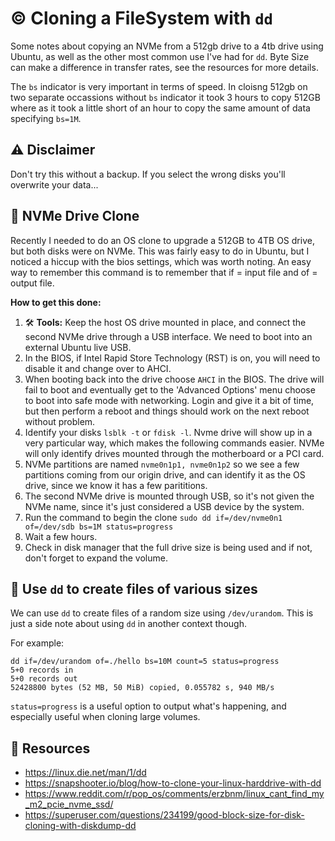 # © Cloning a FileSystem with `dd`

Some notes about copying an NVMe from a 512gb drive to a 4tb drive using Ubuntu, as well as the other most common use I've had for `dd`. Byte Size can make a difference in transfer rates, see the resources for more details. 

The `bs` indicator is very important in terms of speed. In cloisng 512gb on two separate occassions without `bs` indicator it took 3 hours to copy 512GB where as it took a little short of an hour to copy the same amount of data specifying `bs=1M`.

## ⚠ Disclaimer 

Don't try this without a backup. If you select the wrong disks you'll overwrite your data... 

## 💾 NVMe Drive Clone 

Recently I needed to do an OS clone to upgrade a 512GB to 4TB OS drive, but both disks were on NVMe. This was fairly easy to do in Ubuntu, but I noticed a hiccup with the bios settings,
which was worth noting. An easy way to remember this command is to remember that if = input file and of = output file. 

**How to get this done:**
1. 🛠 **Tools:** Keep the host OS drive mounted in place, and connect the second NVMe drive through a USB interface. We need to boot into an external Ubuntu live USB. 
2. In the BIOS, if Intel Rapid Store Technology (RST) is on, you will need to disable it and change over to AHCI. 
3. When booting back into the drive choose `AHCI` in the BIOS. The drive will fail to boot and eventually get to the 'Advanced Options' menu choose to boot into safe mode with networking. Login and give it a bit of time, but then perform a reboot and things should work on the next reboot without problem.  
4. Identify your disks `lsblk -t` or `fdisk -l`. Nvme drive will show up in a very particular way, which makes the following commands easier. 
NVMe will only identify drives mounted through the motherboard or a PCI card.  
4. NVMe partitions are named `nvme0n1p1, nvme0n1p2` so we see a few partitions coming from our origin drive, and can identify it as the OS drive, since we know it has a few parititions. 
5. The second NVMe drive is mounted through USB, so it's not given the NVMe name, since it's just considered a USB device by the system. 
6. Run the command to begin the clone `sudo dd if=/dev/nvme0n1 of=/dev/sdb bs=1M status=progress`  
7. Wait a few hours.  
8. Check in disk manager that the full drive size is being used and if not, don't forget to expand the volume. 

## 📂 Use `dd` to create files of various sizes

We can use `dd` to create files of a random size using `/dev/urandom`. This is just a side note about using `dd` in another context though. 

For example: 
```
dd if=/dev/urandom of=./hello bs=10M count=5 status=progress
5+0 records in
5+0 records out
52428800 bytes (52 MB, 50 MiB) copied, 0.055782 s, 940 MB/s
```

`status=progress` is a useful option to output what's happening, and especially useful when cloning large volumes. 

## 🚀 Resources 
- https://linux.die.net/man/1/dd
- https://snapshooter.io/blog/how-to-clone-your-linux-harddrive-with-dd 
- https://www.reddit.com/r/pop_os/comments/erzbnm/linux_cant_find_my_m2_pcie_nvme_ssd/
- https://superuser.com/questions/234199/good-block-size-for-disk-cloning-with-diskdump-dd

